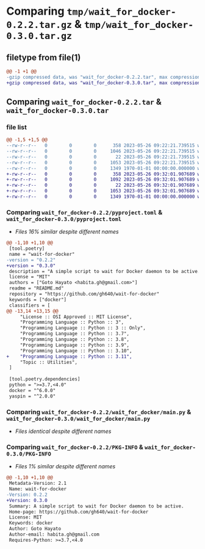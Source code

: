 # Comparing `tmp/wait_for_docker-0.2.2.tar.gz` & `tmp/wait_for_docker-0.3.0.tar.gz`

## filetype from file(1)

```diff
@@ -1 +1 @@
-gzip compressed data, was "wait_for_docker-0.2.2.tar", max compression
+gzip compressed data, was "wait_for_docker-0.3.0.tar", max compression
```

## Comparing `wait_for_docker-0.2.2.tar` & `wait_for_docker-0.3.0.tar`

### file list

```diff
@@ -1,5 +1,5 @@
--rw-r--r--   0        0        0      358 2023-05-26 09:22:21.739515 wait_for_docker-0.2.2/README.md
--rw-r--r--   0        0        0     1046 2023-05-26 09:22:21.739515 wait_for_docker-0.2.2/pyproject.toml
--rw-r--r--   0        0        0       22 2023-05-26 09:22:21.739515 wait_for_docker-0.2.2/wait_for_docker/__init__.py
--rw-r--r--   0        0        0     1053 2023-05-26 09:22:21.739515 wait_for_docker-0.2.2/wait_for_docker/main.py
--rw-r--r--   0        0        0     1349 1970-01-01 00:00:00.000000 wait_for_docker-0.2.2/PKG-INFO
+-rw-r--r--   0        0        0      358 2023-05-26 09:32:01.907689 wait_for_docker-0.3.0/README.md
+-rw-r--r--   0        0        0     1092 2023-05-26 09:32:01.907689 wait_for_docker-0.3.0/pyproject.toml
+-rw-r--r--   0        0        0       22 2023-05-26 09:32:01.907689 wait_for_docker-0.3.0/wait_for_docker/__init__.py
+-rw-r--r--   0        0        0     1053 2023-05-26 09:32:01.907689 wait_for_docker-0.3.0/wait_for_docker/main.py
+-rw-r--r--   0        0        0     1349 1970-01-01 00:00:00.000000 wait_for_docker-0.3.0/PKG-INFO
```

### Comparing `wait_for_docker-0.2.2/pyproject.toml` & `wait_for_docker-0.3.0/pyproject.toml`

 * *Files 16% similar despite different names*

```diff
@@ -1,10 +1,10 @@
 [tool.poetry]
 name = "wait-for-docker"
-version = "0.2.2"
+version = "0.3.0"
 description = "A simple script to wait for Docker daemon to be active."
 license = "MIT"
 authors = ["Goto Hayato <habita.gh@gmail.com>"]
 readme = "README.md"
 repository = "https://github.com/gh640/wait-for-docker"
 keywords = ["docker"]
 classifiers = [
@@ -13,14 +13,15 @@
     "License :: OSI Approved :: MIT License",
     "Programming Language :: Python :: 3",
     "Programming Language :: Python :: 3 :: Only",
     "Programming Language :: Python :: 3.7",
     "Programming Language :: Python :: 3.8",
     "Programming Language :: Python :: 3.9",
     "Programming Language :: Python :: 3.10",
+    "Programming Language :: Python :: 3.11",
     "Topic :: Utilities",
 ]
 
 [tool.poetry.dependencies]
 python = ">=3.7,<4.0"
 docker = "^6.0.0"
 yaspin = "^2.0.0"
```

### Comparing `wait_for_docker-0.2.2/wait_for_docker/main.py` & `wait_for_docker-0.3.0/wait_for_docker/main.py`

 * *Files identical despite different names*

### Comparing `wait_for_docker-0.2.2/PKG-INFO` & `wait_for_docker-0.3.0/PKG-INFO`

 * *Files 1% similar despite different names*

```diff
@@ -1,10 +1,10 @@
 Metadata-Version: 2.1
 Name: wait-for-docker
-Version: 0.2.2
+Version: 0.3.0
 Summary: A simple script to wait for Docker daemon to be active.
 Home-page: https://github.com/gh640/wait-for-docker
 License: MIT
 Keywords: docker
 Author: Goto Hayato
 Author-email: habita.gh@gmail.com
 Requires-Python: >=3.7,<4.0
```

